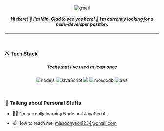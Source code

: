 

<br/>
<img src=""  alt=""/>
<br/>
<div align="center">
<img alt="gmail" src ="https://img.shields.io/badge/Gmail-d14836?style=flat-square&logo=Gmail&logoColor=white&link=mailto:minsoohyeon1234@gmail.com"/>

</div>


<h5 align="center">
Hi there! 👋 I'm Min. Glad to see you here! 🌱 I’m currently looking for a node-developer position.
</h5>
<hr/>
<br/>

### ⛏ Tech Stack 
<h5 align="center">Techs that i've used at least once</h5>
<div align="center">
<img alt="nodejs" src ="https://img.shields.io/badge/-Node.js-339933?logo=node.js&logoColor=white&style=for-the-badge"/>
<img alt="JavaScript" src ="https://img.shields.io/badge/-JavaScript-f7df1e.svg?&style=for-the-badge&logo=Javascript&logoColor=white"/>
<img src="https://img.shields.io/badge/mysql-4479A1?style=for-the-badge&logo=mysql&logoColor=white">
<img alt="mongodb" src ="https://img.shields.io/badge/-MongoDB-47A248?logo=mongoDB&logoColor=white&style=for-the-badge"/>
<img alt="aws" src="https://img.shields.io/badge/-Amazon-232F3E?logo=Amazon&logoColor=white&style=for-the-badge"/>


</div>
<br/>
<br/>

### 👄 Talking about Personal Stuffs
- 👩🏻 I'm currently learning Node and JavaScript.

- 📫 How to reach me: minsoohyeon1234@gmail.com

<br/>
<br/>
